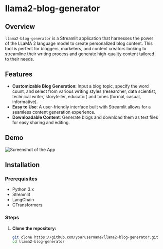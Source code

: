 # llama2-blog-generator


## Overview

`llama2-blog-generator` is a Streamlit application that harnesses the power of the LLaMA 2 language model to create personalized blog content. This tool is perfect for bloggers, marketers, and content creators looking to streamline their writing process and generate high-quality content tailored to their needs.

## Features

- **Customizable Blog Generation**: Input a blog topic, specify the word count, and select from various writing styles (researcher, data scientist, technical writer, storyteller, educator) and tones (formal, casual, informative).
- **Easy to Use**: A user-friendly interface built with Streamlit allows for a seamless content generation experience.
- **Downloadable Content**: Generate blogs and download them as text files for easy sharing and editing.

## Demo

![Screenshot of the App](https://example.com/screenshot.png)  <!-- Replace with actual screenshot URL -->

## Installation

### Prerequisites

- Python 3.x
- Streamlit
- LangChain
- CTransformers

### Steps

1. **Clone the repository:**
   ```bash
   git clone https://github.com/yourusername/llama2-blog-generator.git
   cd llama2-blog-generator
